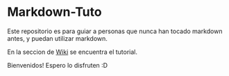 # Markdown-Tuto
Este repositorio es para guiar a personas que nunca han tocado markdown antes, y puedan utilizar markdown.

En la seccion de [Wiki](https://github.com/LuigiRojo/Markdown-Tuto/wiki/Bienvenida!) se encuentra el tutorial.

Bienvenidos! Espero lo disfruten :D
